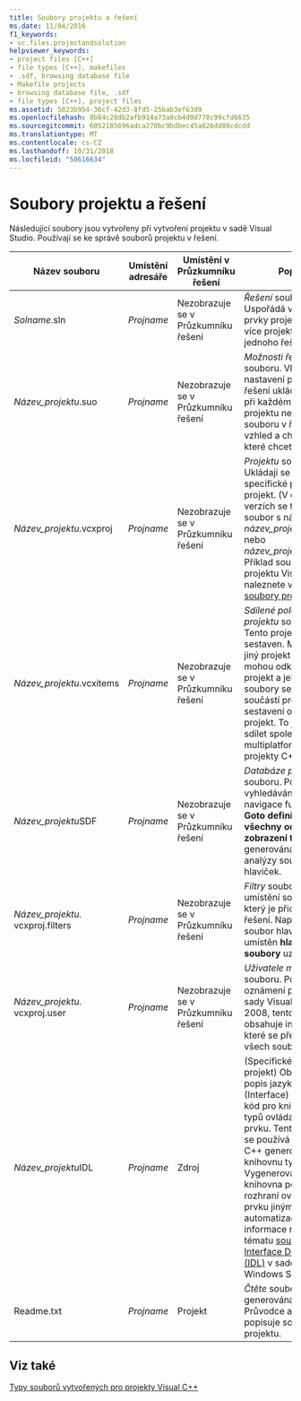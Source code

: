 ```yaml
---
title: Soubory projektu a řešení
ms.date: 11/04/2016
f1_keywords:
- vc.files.projectandsolution
helpviewer_keywords:
- project files [C++]
- file types [C++], makefiles
- .sdf, browsing database file
- Makefile projects
- browsing database file, .sdf
- file types [C++], project files
ms.assetid: 5823b954-36cf-42d3-8fd5-25bab3ef63d9
ms.openlocfilehash: 8b84c28db2afb914a73a0cb4d0d778c99cfd6635
ms.sourcegitcommit: 6052185696adca270bc9bdbec45a626dd89cdcdd
ms.translationtype: MT
ms.contentlocale: cs-CZ
ms.lasthandoff: 10/31/2018
ms.locfileid: "50616634"
---
```

# <a name="project-and-solution-files"></a>Soubory projektu a řešení

Následující soubory jsou vytvořeny při vytvoření projektu v sadě Visual Studio. Používají se ke správě souborů projektu v řešení.

|Název souboru|Umístění adresáře|Umístění v Průzkumníku řešení|Popis|
|--------------|------------------------|--------------------------------|-----------------|
|*Solname*.sln|*Projname*|Nezobrazuje se v Průzkumníku řešení|*Řešení* souboru. Uspořádá všechny prvky projektu nebo více projektů do jednoho řešení.|
|*Název_projektu*.suo|*Projname*|Nezobrazuje se v Průzkumníku řešení|*Možnosti řešení* souboru. Vlastní nastavení pro toto řešení ukládá tak, aby při každém otevření projektu nebo souboru v řešení, měl vzhled a chování, které chcete.|
|*Název_projektu*.vcxproj|*Projname*|Nezobrazuje se v Průzkumníku řešení|*Projektu* souboru. Ukládají se informace specifické pro každý projekt. (V dřívějších verzích se tento soubor s názvem *název_projektu*.vcproj nebo *název_projektu*.dsp.) Příklad souboru projektu Visual C++, naleznete v tématu [soubory projektu](../ide/project-files.md).|
|*Název_projektu*.vcxitems|*Projname*|Nezobrazuje se v Průzkumníku řešení|*Sdílené položky projektu* souboru. Tento projekt není sestaven.  Místo toho jiný projekt C++ mohou odkazovat projekt a jeho soubory se stanou součástí procesu sestavení odkazující projekt. To je možné sdílet společný kód s multiplatformní projekty C++.|
|*Název_projektu*SDF|*Projname*|Nezobrazuje se v Průzkumníku řešení|*Databáze procházení* souboru. Podporuje vyhledávání a navigace funkce, jako **Goto definice**, **najít všechny odkazy**, a **zobrazení tříd**. Je generována pomocí analýzy soubory hlaviček.|
|*Název_projektu.* vcxproj.filters|*Projname*|Nezobrazuje se v Průzkumníku řešení|*Filtry* souboru. Určuje umístění souboru, který je přidán do řešení. Například soubor hlaviček je umístěn **hlavičkové soubory** uzlu.|
|*Název_projektu.* vcxproj.user|*Projname*|Nezobrazuje se v Průzkumníku řešení|*Uživatele migrace* souboru. Po migraci oznámení projekt ze sady Visual Studio 2008, tento soubor obsahuje informace, které se převedl ze všech souborů.|
|*Název_projektu*IDL|*Projname*|Zdroj|(Specifické pro projekt) Obsahuje popis jazyka IDL (Interface) zdrojový kód pro knihovnu typů ovládacího prvku. Tento soubor se používá ve Visual C++ generovat knihovnu typů. Vygenerovaný knihovna poskytuje rozhraní ovládacího prvku jiným klientům automatizace. Další informace najdete v tématu [soubor Interface Definition (IDL)](/windows/desktop/Rpc/the-interface-definition-language-idl-file) v sadě Windows SDK.|
|Readme.txt|*Projname*|Projekt|*Čtěte* souboru. Je generována pomocí Průvodce aplikací a popisuje soubory v projektu.|

## <a name="see-also"></a>Viz také

[Typy souborů vytvořených pro projekty Visual C++](../ide/file-types-created-for-visual-cpp-projects.md)
